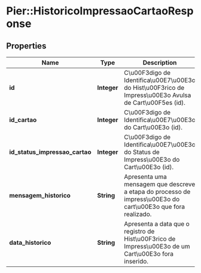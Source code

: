 # Pier::HistoricoImpressaoCartaoResponse

## Properties
Name | Type | Description | Notes
------------ | ------------- | ------------- | -------------
**id** | **Integer** | C\u00F3digo de Identifica\u00E7\u00E3o do Hist\u00F3rico de Impress\u00E3o Avulsa de Cart\u00F5es (id). | 
**id_cartao** | **Integer** | C\u00F3digo de Identifica\u00E7\u00E3o do Cart\u00E3o (id). | 
**id_status_impressao_cartao** | **Integer** | C\u00F3digo de Identifica\u00E7\u00E3o do Status de Impress\u00E3o do Cart\u00E3o (id). | 
**mensagem_historico** | **String** | Apresenta uma mensagem que descreve a etapa do processo de impress\u00E3o do cart\u00E3o que fora realizado. | [optional] 
**data_historico** | **String** | Apresenta a data que o registro de Hist\u00F3rico de Impress\u00E3o de um Cart\u00E3o fora inserido. | [optional] 


